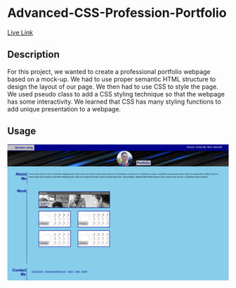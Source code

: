 # Advanced-CSS-Profession-Portfolio
[Live Link](https://jbrendon15.github.io/Advanced-CSS-Profession-Portfolio/)

## Description

For this project, we wanted to create a professional portfolio webpage based on a mock-up. We had to use proper semantic HTML structure to design the layout of our page. We then had to use CSS to style the page. We used pseudo class to add a CSS styling technique so that the webpage has some interactivity. We learned that CSS has many styling functions to add unique presentation to a webpage.


## Usage

![Screenshot of Webpage](./assets/images/jbrendon15.github.io_Advanced-CSS-Profession-Portfolio_.png)
